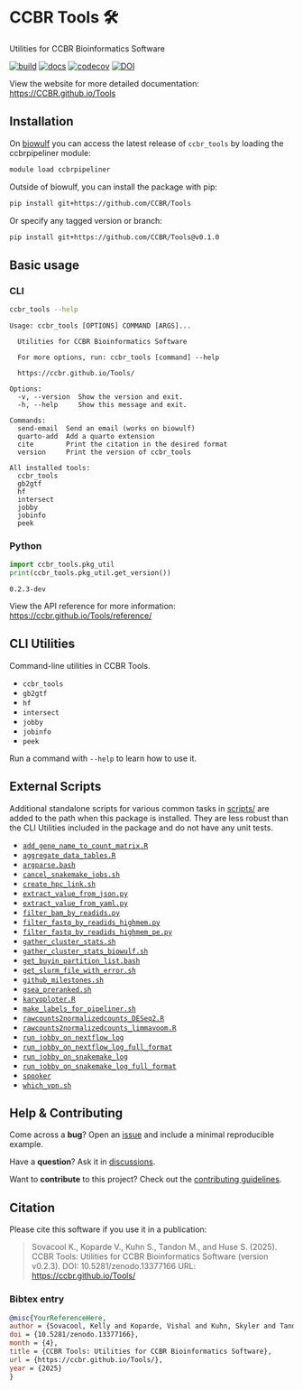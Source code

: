 # CCBR Tools 🛠️

<!-- README.md is generated from README.qmd. Please edit that file -->

Utilities for CCBR Bioinformatics Software

[![build](https://github.com/CCBR/Tools/actions/workflows/build-python.yml/badge.svg)](https://github.com/CCBR/Tools/actions/workflows/build-python.yml)
[![docs](https://github.com/CCBR/Tools/actions/workflows/docs-quartodoc.yml/badge.svg)](https://ccbr.github.io/Tools)
[![codecov](https://codecov.io/gh/CCBR/Tools/graph/badge.svg?token=O73NOR65B3)](https://codecov.io/gh/CCBR/Tools)
[![DOI](https://zenodo.org/badge/DOI/10.5281/zenodo.13377166.svg)](https://doi.org/10.5281/zenodo.13377166)

View the website for more detailed documentation:
<https://CCBR.github.io/Tools>

## Installation

On [biowulf](https://hpc.nih.gov/) you can access the latest release of
`ccbr_tools` by loading the ccbrpipeliner module:

``` sh
module load ccbrpipeliner
```

Outside of biowulf, you can install the package with pip:

``` sh
pip install git+https://github.com/CCBR/Tools
```

Or specify any tagged version or branch:

``` sh
pip install git+https://github.com/CCBR/Tools@v0.1.0
```

## Basic usage

### CLI

``` sh
ccbr_tools --help
```

    Usage: ccbr_tools [OPTIONS] COMMAND [ARGS]...

      Utilities for CCBR Bioinformatics Software

      For more options, run: ccbr_tools [command] --help

      https://ccbr.github.io/Tools/

    Options:
      -v, --version  Show the version and exit.
      -h, --help     Show this message and exit.

    Commands:
      send-email  Send an email (works on biowulf)
      quarto-add  Add a quarto extension
      cite        Print the citation in the desired format
      version     Print the version of ccbr_tools

    All installed tools:
      ccbr_tools
      gb2gtf
      hf
      intersect
      jobby
      jobinfo
      peek

### Python

``` python
import ccbr_tools.pkg_util
print(ccbr_tools.pkg_util.get_version())
```

    0.2.3-dev

View the API reference for more information:
<https://ccbr.github.io/Tools/reference/>

## CLI Utilities

Command-line utilities in CCBR Tools.

- `ccbr_tools`
- `gb2gtf`
- `hf`
- `intersect`
- `jobby`
- `jobinfo`
- `peek`

Run a command with `--help` to learn how to use it.

## External Scripts

Additional standalone scripts for various common tasks in
[scripts/](scripts/) are added to the path when this package is
installed. They are less robust than the CLI Utilities included in the
package and do not have any unit tests.

- [`add_gene_name_to_count_matrix.R`](scripts/add_gene_name_to_count_matrix.R)
- [`aggregate_data_tables.R`](scripts/aggregate_data_tables.R)
- [`argparse.bash`](scripts/argparse.bash)
- [`cancel_snakemake_jobs.sh`](scripts/cancel_snakemake_jobs.sh)
- [`create_hpc_link.sh`](scripts/create_hpc_link.sh)
- [`extract_value_from_json.py`](scripts/extract_value_from_json.py)
- [`extract_value_from_yaml.py`](scripts/extract_value_from_yaml.py)
- [`filter_bam_by_readids.py`](scripts/filter_bam_by_readids.py)
- [`filter_fastq_by_readids_highmem.py`](scripts/filter_fastq_by_readids_highmem.py)
- [`filter_fastq_by_readids_highmem_pe.py`](scripts/filter_fastq_by_readids_highmem_pe.py)
- [`gather_cluster_stats.sh`](scripts/gather_cluster_stats.sh)
- [`gather_cluster_stats_biowulf.sh`](scripts/gather_cluster_stats_biowulf.sh)
- [`get_buyin_partition_list.bash`](scripts/get_buyin_partition_list.bash)
- [`get_slurm_file_with_error.sh`](scripts/get_slurm_file_with_error.sh)
- [`github_milestones.sh`](scripts/github_milestones.sh)
- [`gsea_preranked.sh`](scripts/gsea_preranked.sh)
- [`karyoploter.R`](scripts/karyoploter.R)
- [`make_labels_for_pipeliner.sh`](scripts/make_labels_for_pipeliner.sh)
- [`rawcounts2normalizedcounts_DESeq2.R`](scripts/rawcounts2normalizedcounts_DESeq2.R)
- [`rawcounts2normalizedcounts_limmavoom.R`](scripts/rawcounts2normalizedcounts_limmavoom.R)
- [`run_jobby_on_nextflow_log`](scripts/run_jobby_on_nextflow_log)
- [`run_jobby_on_nextflow_log_full_format`](scripts/run_jobby_on_nextflow_log_full_format)
- [`run_jobby_on_snakemake_log`](scripts/run_jobby_on_snakemake_log)
- [`run_jobby_on_snakemake_log_full_format`](scripts/run_jobby_on_snakemake_log_full_format)
- [`spooker`](scripts/spooker)
- [`which_vpn.sh`](scripts/which_vpn.sh)

## Help & Contributing

Come across a **bug**? Open an
[issue](https://github.com/CCBR/Tools/issues) and include a minimal
reproducible example.

Have a **question**? Ask it in
[discussions](https://github.com/CCBR/Tools/discussions).

Want to **contribute** to this project? Check out the [contributing
guidelines](https://CCBR.github.io/Tools/CONTRIBUTING).

## Citation

Please cite this software if you use it in a publication:

> Sovacool K., Koparde V., Kuhn S., Tandon M., and Huse S. (2025). CCBR
> Tools: Utilities for CCBR Bioinformatics Software (version v0.2.3).
> DOI: 10.5281/zenodo.13377166 URL: https://ccbr.github.io/Tools/

### Bibtex entry

``` bibtex
@misc{YourReferenceHere,
author = {Sovacool, Kelly and Koparde, Vishal and Kuhn, Skyler and Tandon, Mayank and Huse, Susan},
doi = {10.5281/zenodo.13377166},
month = {4},
title = {CCBR Tools: Utilities for CCBR Bioinformatics Software},
url = {https://ccbr.github.io/Tools/},
year = {2025}
}
```
